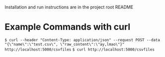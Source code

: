 Installation and run instructions are in the project root README

# Example Commands with curl
`$ curl --header "Content-Type: application/json" --request POST --data "{\"name\":\"test.csv\", \"raw_content\":\"ay,lmao\"}" http://localhost:5000/csvfiles`
`$ curl http://localhost:5000/csvfiles`
